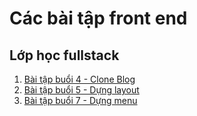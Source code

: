 # Các bài tập front end
## Lớp học fullstack
1. [Bài tập buổi 4 - Clone Blog](https://tieugum.github.io/fullstack_v2/lession04)
1. [Bài tập buổi 5 - Dựng layout](https://tieugum.github.io/fullstack_v2/lession05)
1. [Bài tập buổi 7 - Dựng menu](https://tieugum.github.io/fullstack_v2/lession07)